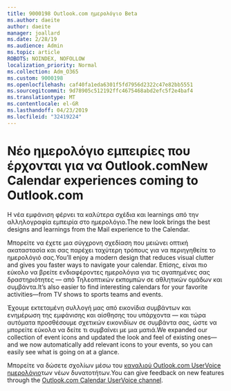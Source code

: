 ```yaml
---
title: 9000198 Outlook.com ημερολόγιο Beta
ms.author: daeite
author: daeite
manager: joallard
ms.date: 2/28/19
ms.audience: Admin
ms.topic: article
ROBOTS: NOINDEX, NOFOLLOW
localization_priority: Normal
ms.collection: Adm_O365
ms.custom: 9000198
ms.openlocfilehash: caf40fa1eda6301f5fd7956d2322c47e82bb5551
ms.sourcegitcommit: 9d78905c512192ffc4675468abd2efc5f2e4baf4
ms.translationtype: MT
ms.contentlocale: el-GR
ms.lasthandoff: 04/23/2019
ms.locfileid: "32419224"
---
```

# <a name="new-calendar-experiences-coming-to-outlookcom"></a><span data-ttu-id="9284a-102">Νέο ημερολόγιο εμπειρίες που έρχονται για να Outlook.com</span><span class="sxs-lookup"><span data-stu-id="9284a-102">New Calendar experiences coming to Outlook.com</span></span>

<span data-ttu-id="9284a-103">Η νέα εμφάνιση φέρνει τα καλύτερα σχέδια και learnings από την αλληλογραφία εμπειρία στο ημερολόγιο.</span><span class="sxs-lookup"><span data-stu-id="9284a-103">The new look brings the best designs and learnings from the Mail experience to the Calendar.</span></span>

<span data-ttu-id="9284a-104">Μπορείτε να έχετε μια σύγχρονη σχεδίαση που μειώνει οπτική ακαταστασία και σας παρέχει ταχύτερη τρόπους για να περιηγηθείτε το ημερολόγιό σας.</span><span class="sxs-lookup"><span data-stu-id="9284a-104">You’ll enjoy a modern design that reduces visual clutter and gives you faster ways to navigate your calendar.</span></span> <span data-ttu-id="9284a-105">Επίσης, είναι πιο εύκολο να βρείτε ενδιαφέροντες ημερολόγια για τις αγαπημένες σας δραστηριότητες — από Τηλεοπτικών εκπομπών σε αθλητικών ομάδων και συμβάντα.</span><span class="sxs-lookup"><span data-stu-id="9284a-105">It’s also easier to find interesting calendars for your favorite activities—from TV shows to sports teams and events.</span></span>

<span data-ttu-id="9284a-106">Έχουμε εκτεταμένη συλλογή μας από εικονίδια συμβάντων και ενημέρωση της εμφάνισης και αίσθησης του υπάρχοντα — και τώρα αυτόματα προσθέσουμε σχετικών εικονιδίων σε συμβάντα σας, ώστε να μπορείτε εύκολα να δείτε τι συμβαίνει με μια ματιά.</span><span class="sxs-lookup"><span data-stu-id="9284a-106">We expanded our collection of event icons and updated the look and feel of existing ones—and we now automatically add relevant icons to your events, so you can easily see what is going on at a glance.</span></span>

<span data-ttu-id="9284a-107">Μπορείτε να δώσετε σχολίων μέσω του [καναλιού Outlook.com UserVoice ημερολόγιο](https://outlook.uservoice.com/forums/601444-new-experiences-in-outlook-com?category_id=209197)των νέων δυνατοτήτων.</span><span class="sxs-lookup"><span data-stu-id="9284a-107">You can give feedback on new features through the [Outlook.com Calendar UserVoice channel](https://outlook.uservoice.com/forums/601444-new-experiences-in-outlook-com?category_id=209197).</span></span>